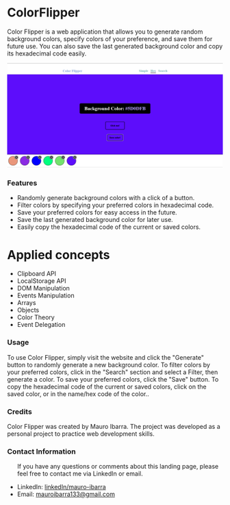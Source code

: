 # ColorFlipper
Color Flipper is a web application that allows you to generate random background colors, specify colors of your preference, and save them for future use. You can also save the last generated background color and copy its hexadecimal code easily.

![](/rsc/color-flipper-preview.png)
### Features
- Randomly generate background colors with a click of a button.
- Filter colors by specifying your preferred colors in hexadecimal code.
- Save your preferred colors for easy access in the future.
- Save the last generated background color for later use.
- Easily copy the hexadecimal code of the current or saved colors.


# Applied concepts

- Clipboard API
- LocalStorage API
- DOM Manipulation
- Events Manipulation
- Arrays
- Objects
- Color Theory
- Event Delegation

### Usage
To use Color Flipper, simply visit the website and click the "Generate" button to randomly generate a new background color. To filter colors by your preferred colors, click in the "Search" section and select a Filter, then generate a color. To save your preferred colors, click the "Save" button. To copy the hexadecimal code of the current or saved colors, click on the saved color, or in the name/hex code of the color..

### Credits
Color Flipper was created by Mauro Ibarra. The project was developed as a personal project to practice web development skills.

<h3 font-family="Hiragino Sans GB">Contact Information</h3>
<ul>
<p>If you have any questions or comments about this landing page, please feel free to contact me via LinkedIn or email.</p>
<li>LinkedIn: <a href="http://https://www.linkedin.com/in/mauro-ibarra-665323203/">linkedIn/mauro-ibarra</a></li>
<li>Email: <a href="https://mail.google.com/mail/u/0/#inbox?compose=CllgCJvlqxNhNwJjhFFqdMKkVzWQHhqwDFqZGThNcgGxNjbtDHWwPhGmcWhjBMSJXbwKFQJpWXq">mauroibarra133@gmail.com</a></li>
</ul>
